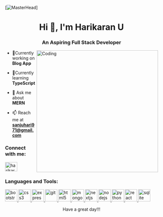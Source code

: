 [![MasterHead](https://www.careerguide.com/career/wp-content/uploads/2020/03/full-stack-development.gif)]
<h1 align="center">Hi 👋, I'm Harikaran U</h1>
<h3 align="center">An Aspiring Full Stack Developer</h3>
<img align="right" alt="Coding" width="400" src="https://media0.giphy.com/media/v1.Y2lkPTc5MGI3NjExZjdmZTBkNTllNmRmY2RiMGEyMGJjOGU0M2UyN2Y3NzU5ZGYxOGU3YSZlcD12MV9pbnRlcm5hbF9naWZzX2dpZklkJmN0PWc/qgQUggAC3Pfv687qPC/giphy.gif">


- 🔭Currently working on **Blog App**

- 🌱Currently learning **TypeScript**

- 💬 Ask me about **MERN**

- 📫 Reach me at **sanjuhari971@gmail.com**

<h3 align="left">Connect with me:</h3>
<p align="left">
<a href="https://linkedin.com/in/harikaran-u-4252a8184" target="blank"><img align="center" src="https://res.cloudinary.com/diuvnny8c/image/upload/v1683645211/icons8-linkedin_z80xnh.svg" alt="harikaran-u-4252a8184" height="30" width="40" /></a>
</p>

<h3 align="left">Languages and Tools:</h3>
<p align="left"> <a href="https://getbootstrap.com" target="_blank" rel="noreferrer"> <img src="https://res.cloudinary.com/diuvnny8c/image/upload/v1683645400/icons8-bootstrap_znkbnx.svg" alt="bootstrap" width="40" height="40"/> </a> <a href="https://www.w3schools.com/css/" target="_blank" rel="noreferrer"> <img src="https://res.cloudinary.com/diuvnny8c/image/upload/v1683645523/icons8-css3_nwxozm.svg" alt="css3" width="40" height="40"/> </a> <a href="https://expressjs.com" target="_blank" rel="noreferrer"> <img src="https://res.cloudinary.com/diuvnny8c/image/upload/v1683646751/pngwing.com_vzssrf.png" alt="express" width="40" height="40"/> </a> <a href="https://git-scm.com/" target="_blank" rel="noreferrer"> <img src="https://res.cloudinary.com/diuvnny8c/image/upload/v1683645666/icons8-git_ufnqoo.svg" alt="git" width="40" height="40"/> </a> <a href="https://www.w3.org/html/" target="_blank" rel="noreferrer"> <img src="https://res.cloudinary.com/diuvnny8c/image/upload/v1683645748/icons8-html-5_g8oj3n.svg" alt="html5" width="40" height="40"/> </a> <a href="https://www.mongodb.com/" target="_blank" rel="noreferrer"> <img src="https://res.cloudinary.com/diuvnny8c/image/upload/v1683645801/icons8-mongodb_z9sg6h.svg" alt="mongodb" width="40" height="40"/> </a> <a href="https://nextjs.org/" target="_blank" rel="noreferrer"> <img src="https://res.cloudinary.com/diuvnny8c/image/upload/v1683646948/Next.js_uhmaal.png" alt="nextjs" width="40" height="40"/> </a> <a href="https://nodejs.org" target="_blank" rel="noreferrer"> <img src="https://res.cloudinary.com/diuvnny8c/image/upload/v1683646000/icons8-nodejs_errqka.svg" alt="nodejs" width="40" height="40"/> </a> <a href="https://www.python.org" target="_blank" rel="noreferrer"> <img src="https://res.cloudinary.com/diuvnny8c/image/upload/v1683646075/icons8-python_hjbmlm.svg" alt="python" width="40" height="40"/> </a> <a href="https://reactjs.org/" target="_blank" rel="noreferrer"> <img src="https://res.cloudinary.com/diuvnny8c/image/upload/v1683646149/icons8-react_mnxloq.svg" alt="react" width="40" height="40"/> </a> <a href="https://www.sqlite.org/" target="_blank" rel="noreferrer"> <img src="https://res.cloudinary.com/diuvnny8c/image/upload/v1683646326/SQLite_dok4ab.png" alt="sqlite" width="40" height="40"/> </a> </p>

<p align="center">Have a great day!!!</p>

